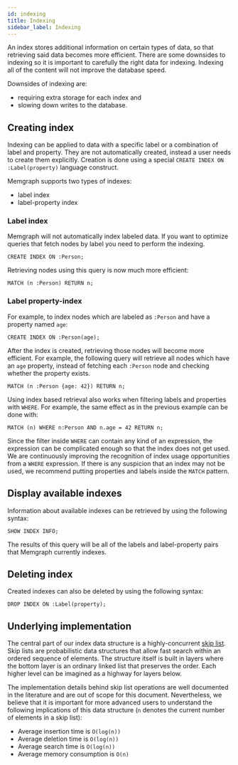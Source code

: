 ```yaml
---
id: indexing
title: Indexing
sidebar_label: Indexing
---
```


An index stores additional information on certain types of data, so that
retrieving said data becomes more efficient. There are some downsides to
indexing so it is important to carefully the right data for indexing. Indexing
all of the content will not improve the database speed.

Downsides of indexing are:

  * requiring extra storage for each index and
  * slowing down writes to the database.


## Creating index

Indexing can be applied to data with a specific label or a combination of label and
property. They are not automatically created, instead a user needs to create
them explicitly. Creation is done using a special
`CREATE INDEX ON :Label(property)` language construct.


Memgraph supports two types of indexes:

  * label index
  * label-property index

### Label index

Memgraph will not automatically index labeled data. If you want to optimize
queries that fetch nodes by label you need to perform the indexing.

```cypher
CREATE INDEX ON :Person;
```
Retrieving nodes using this query is now much more efficient:

```cypher
MATCH (n :Person) RETURN n;
```

### Label property-index

For example, to index nodes which are labeled as `:Person` and have a property
named `age`:

```cypher
CREATE INDEX ON :Person(age);
```

After the index is created, retrieving those nodes will become more efficient.
For example, the following query will retrieve all nodes which have an `age`
property, instead of fetching each `:Person` node and checking whether the
property exists.

```cypher
MATCH (n :Person {age: 42}) RETURN n;
```

Using index based retrieval also works when filtering labels and properties
with `WHERE`. For example, the same effect as in the previous example can be
done with:

```cypher
MATCH (n) WHERE n:Person AND n.age = 42 RETURN n;
```

Since the filter inside `WHERE` can contain any kind of an expression, the
expression can be complicated enough so that the index does not get used. We
are continuously improving the recognition of index usage opportunities from a
`WHERE` expression. If there is any suspicion that an index may not be used,
we recommend putting properties and labels inside the `MATCH` pattern.

## Display available indexes

Information about available indexes can be retrieved by using the following
syntax:

```cypher
SHOW INDEX INFO;
```
The results of this query will be all of the labels and label-property pairs
that Memgraph currently indexes.

## Deleting index

Created indexes can also be deleted by using the following syntax:
```cypher
DROP INDEX ON :Label(property);
```

## Underlying implementation

The central part of our index data structure is a highly-concurrent [skip list](https://en.wikipedia.org/wiki/Skip_list).
Skip lists are probabilistic data structures that allow fast search within an
ordered sequence of elements. The structure itself is built in layers where the
bottom layer is an ordinary linked list that preserves the order. Each higher
level can be imagined as a highway for layers below.

The implementation details behind skip list operations are well documented
in the literature and are out of scope for this document. Nevertheless, we
believe that it is important for more advanced users to understand the following
implications of this data structure (`n` denotes the current number of elements
in a skip list):

  * Average insertion time is `O(log(n))`
  * Average deletion time is `O(log(n))`
  * Average search time is `O(log(n))`
  * Average memory consumption is `O(n)`
